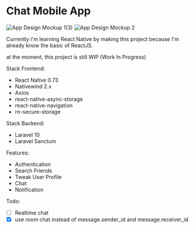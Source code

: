 # Chat Mobile App

![App Design Mockup 1(3)](https://github.com/AdiCahyaSaputra/chat-app-mobile/assets/77385046/a021c218-9f2c-48e6-9227-b3f8a03afaa1)
![App Design Mockup 2](https://github.com/AdiCahyaSaputra/chat-app-mobile/assets/77385046/7d1fc713-5921-4c86-8b0e-a4129f705bb8)

Currently i'm learning React Native by making this project because I'm already know the basic of ReactJS.

at the moment, this project is still WIP (Work In Progress)

Stack Frontend:

- React Native 0.73
- Nativewind 2.x
- Axios
- react-native-async-storage
- react-native-navigation
- rn-secure-storage

Stack Backend:

- Laravel 10
- Laravel Sanctum

Features:

- Authentication
- Search Friends
- Tweak User Profile
- Chat
- Notification

Todo:

- [ ] Realtime chat
- [x] use room chat instead of message.sender_id and message.receiver_id
